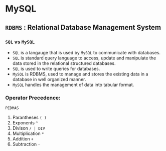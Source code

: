 # MySQL

## `RDBMS` : Relational Database Management System

### `SQL` vs `MySQL`

- `SQL` is a langauge that is used by `MySQL` to communicate with databases.
- `SQL` is standard query language to access, update and manipulate the data stored in the relational structured databases.
- `SQL` is used to write queries for databases.
- `MySQL` is RDBMS, used to manage and stores the existing data in a database in well organized manner.
- `MySQL` handles the management of data into tabular format. 

### Operator Precedence:

`PEDMAS`
1. Parantheses `( )`
2. Exponents `^`
3. Divison `/ | DIV`
4. Multiplication `*`
5. Addition `+`
6. Subtraction `-`
